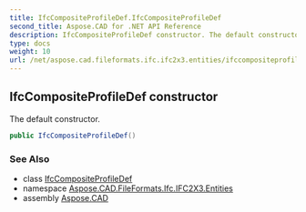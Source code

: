 ```yaml
---
title: IfcCompositeProfileDef.IfcCompositeProfileDef
second_title: Aspose.CAD for .NET API Reference
description: IfcCompositeProfileDef constructor. The default constructor
type: docs
weight: 10
url: /net/aspose.cad.fileformats.ifc.ifc2x3.entities/ifccompositeprofiledef/ifccompositeprofiledef/
---
```

## IfcCompositeProfileDef constructor

The default constructor.

```csharp
public IfcCompositeProfileDef()
```

### See Also

* class [IfcCompositeProfileDef](../)
* namespace [Aspose.CAD.FileFormats.Ifc.IFC2X3.Entities](../../ifccompositeprofiledef/)
* assembly [Aspose.CAD](../../../)


